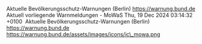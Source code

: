 Aktuelle Bevölkerungsschutz-Warnungen (Berlin) https://warnung.bund.de Aktuell vorliegende Warnmeldungen - MoWaS Thu, 19 Dec 2024 03:14:32 +0100 ![]() Aktuelle Bevölkerungsschutz-Warnungen (Berlin) https://warnung.bund.de https://warnung.bund.de/assets/images/icons/ic\_mowa.png
